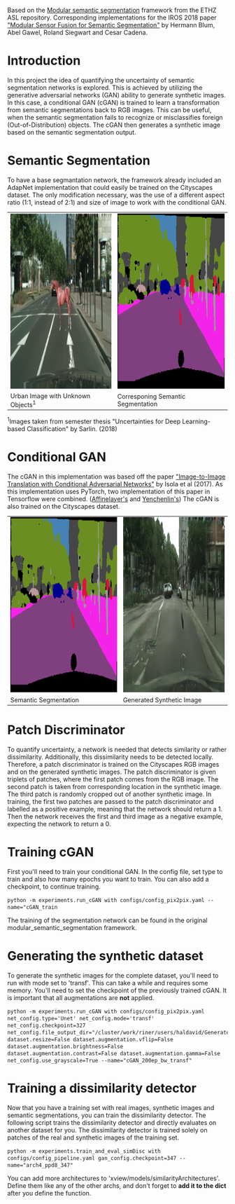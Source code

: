 Based on the [Modular semantic segmentation](https://github.com/ethz-asl/modular_semantic_segmentation) framework from the ETHZ ASL repository.
Corresponding implementations for the IROS 2018 paper ["Modular Sensor Fusion for Semantic Segmentation"](https://arxiv.org/abs/1807.11249) by Hermann Blum, Abel Gawel, Roland Siegwart and Cesar Cadena.

# Introduction
In this project the idea of quantifying the uncertainty of semantic segmentation networks is explored. This is achieved by utilizing the generative adversarial networks (GAN) ability to generate synthetic images. In this case, a conditional GAN (cGAN) is trained to learn a transformation from semantic segmentations back to RGB images. This can be useful, when the semantic segmentation fails to recognize or misclassifies foreign (Out-of-Distribution) objects. The cGAN then generates a synthetic image based on the semantic segmentation output.

# Semantic Segmentation
To have a base segmantation network, the framework already included an AdapNet implementation that could easily be trained on the Cityscapes dataset. The only modification necessary, was the use of a different aspect ratio (1:1, instead of 2:1) and size of image to work with the conditional GAN.

<table>
  <tr>
    <td>
       <img height="400px" src="https://github.com/davesean/modular_semantic_segmentation/blob/publish/images/target_1.png">
    </td>
    <td>
       <img height="400px" src="https://github.com/davesean/modular_semantic_segmentation/blob/publish/images/input_1.png">
    </td>
  </tr>
  <tr>
      <td>
          <a> Urban Image with Unknown Objects<sup>1</sup> </a>
      </td>
      <td>
          <a> Corresponing Semantic Segmentation</a>
      </td>
  </tr>
</table>

<sup>1</sup>Images taken from semester thesis "Uncertainties for Deep Learning-based Classification" by Sarlin. (2018)

# Conditional GAN
The cGAN in this implementation was based off the paper ["Image-to-Image Translation with Conditional Adversarial Networks"](https://arxiv.org/abs/1611.07004) by Isola et al (2017). As this implementation uses PyTorch, two implementation of this paper in Tensorflow were combined. ([Affinelayer's](https://github.com/affinelayer/pix2pix-tensorflow) and [Yenchenlin's](https://github.com/yenchenlin/pix2pix-tensorflow)) The cGAN is also trained on the Cityscapes dataset.

<table>
  <tr>
    <td>
       <img height="400px" src="https://github.com/davesean/modular_semantic_segmentation/blob/publish/images/input_1.png">
    </td>
    <td>
       <img height="400px" src="https://github.com/davesean/modular_semantic_segmentation/blob/publish/images/synth_1.png">
    </td>
  </tr>
  <tr>
      <td>
          <a> Semantic Segmentation </a>
      </td>
      <td>
          <a> Generated Synthetic Image</a>
      </td>
  </tr>
</table>

# Patch Discriminator
To quantify uncertainty, a network is needed that detects similarity or rather dissimilarity. Additionally, this dissimilarity needs to be detected locally. Therefore, a patch discriminator is trained on the Cityscapes RGB images and on the generated synthetic images. The patch discriminator is given triplets of patches, where the first patch comes from the RGB image. The second patch is taken from corresponding location in the synthetic image. The third patch is randomly cropped out of another synthetic image. In training, the first two patches are passed to the patch discriminator and labelled as a positive example, meaning that the network should return a 1. Then the network receives the first and third image as a negative example, expecting the network to return a 0.

# Training cGAN
First you'll need to train your conditional GAN. In the config file, set type to train and also how many epochs you want to train. You can also add a checkpoint, to continue training.
```
python -m experiments.run_cGAN with configs/config_pix2pix.yaml --name="cGAN_train
```
The training of the segmentation network can be found in the original modular_semantic_segmentation framework.

# Generating the synthetic dataset
To generate the synthetic images for the complete dataset, you'll need to run with mode set to 'transf'.
This can take a while and requires some memory. You'll need to set the checkpoint of the previously trained cGAN.
It is important that all augmentations are **not** applied.
```
python -m experiments.run_cGAN with configs/config_pix2pix.yaml net_config.type='Unet' net_config.mode='transf' net_config.checkpoint=327 net_config.file_output_dir="/cluster/work/riner/users/haldavid/GeneratedSet" dataset.resize=False dataset.augmentation.vflip=False dataset.augmentation.brightness=False dataset.augmentation.contrast=False dataset.augmentation.gamma=False net_config.use_grayscale=True --name="cGAN_200ep_bw_transf"
```

# Training a dissimilarity detector
Now that you have a training set with real images, synthetic images and semantic segmentations, you can train the dissimilarity detector. The following script trains the dissimilarity detector and directly evaluates on another dataset for you. The dissimilarity detector is trained solely on patches of the real and synthetic images of the training set.
```
python -m experiments.train_and_eval_simDisc with configs/config_pipeline.yaml gan_config.checkpoint=347 --name="arch4_ppd8_347"
```
You can add more architectures to 'xview/models/similarityArchitectures'. Define them like any of the other archs, and don't forget to **add it to the dict** after you define the function.
